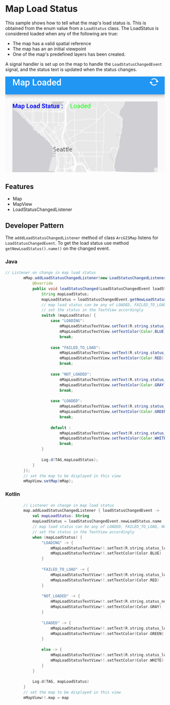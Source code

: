 # Map Load Status
This sample shows how to tell what the map's load status is. This is obtained from the enum value from a ```LoadStatus``` class. The LoadStatus is considered loaded when any of the following are true:
* The map has a valid spatial reference
* The map has an an initial viewpoint
* One of the map's predefined layers has been created.

A signal handler is set up on the map to handle the ```LoadStatusChangedEvent``` signal, and the status text is updated when the status changes.

![Map Loaded](map-loaded.png)

## Features

* Map
* MapView
* LoadStatusChangedListener

## Developer Pattern

The ```adddLoadStatusChangedListener``` method of class ```ArcGISMap``` listens for ```LoadStatusChangedEvent```. To get the load status use method ```getNewLoadStatus().name()``` on the changed event.

### Java
```java
// Listener on change in map load status
        mMap.addLoadStatusChangedListener(new LoadStatusChangedListener() {
            @Override
            public void loadStatusChanged(LoadStatusChangedEvent loadStatusChangedEvent) {
                String mapLoadStatus;
                mapLoadStatus = loadStatusChangedEvent.getNewLoadStatus().name();
                // map load status can be any of LOADED, FAILED_TO_LOAD, NOT_LOADED or LOADED
                // set the status in the TextView accordingly
                switch (mapLoadStatus) {
                    case "LOADING":
                        mMapLoadStatusTextView.setText(R.string.status_loading);
                        mMapLoadStatusTextView.setTextColor(Color.BLUE);
                        break;

                    case "FAILED_TO_LOAD":
                        mMapLoadStatusTextView.setText(R.string.status_loadFail);
                        mMapLoadStatusTextView.setTextColor(Color.RED);
                        break;

                    case "NOT_LOADED":
                        mMapLoadStatusTextView.setText(R.string.status_notLoaded);
                        mMapLoadStatusTextView.setTextColor(Color.GRAY);
                        break;

                    case "LOADED":
                        mMapLoadStatusTextView.setText(R.string.status_loaded);
                        mMapLoadStatusTextView.setTextColor(Color.GREEN);
                        break;

                    default :
                        mMapLoadStatusTextView.setText(R.string.status_loadError);
                        mMapLoadStatusTextView.setTextColor(Color.WHITE);
                        break;
                }

                Log.d(TAG,mapLoadStatus);
            }
        });
        // set the map to be displayed in this view
        mMapView.setMap(mMap); 
```

### Kotlin
```kotlin
        // Listener on change in map load status
        map.addLoadStatusChangedListener { loadStatusChangedEvent ->
            val mapLoadStatus: String
            mapLoadStatus = loadStatusChangedEvent.newLoadStatus.name
            // map load status can be any of LOADED, FAILED_TO_LOAD, NOT_LOADED or LOADED
            // set the status in the TextView accordingly
            when (mapLoadStatus) {
                "LOADING" -> {
                    mMapLoadStatusTextView!!.setText(R.string.status_loading)
                    mMapLoadStatusTextView!!.setTextColor(Color.BLUE)
                }

                "FAILED_TO_LOAD" -> {
                    mMapLoadStatusTextView!!.setText(R.string.status_loadFail)
                    mMapLoadStatusTextView!!.setTextColor(Color.RED)
                }

                "NOT_LOADED" -> {
                    mMapLoadStatusTextView!!.setText(R.string.status_notLoaded)
                    mMapLoadStatusTextView!!.setTextColor(Color.GRAY)
                }

                "LOADED" -> {
                    mMapLoadStatusTextView!!.setText(R.string.status_loaded)
                    mMapLoadStatusTextView!!.setTextColor(Color.GREEN)
                }

                else -> {
                    mMapLoadStatusTextView!!.setText(R.string.status_loadError)
                    mMapLoadStatusTextView!!.setTextColor(Color.WHITE)
                }
            }

            Log.d(TAG, mapLoadStatus)
        }
        // set the map to be displayed in this view
        mMapView!!.map = map
```